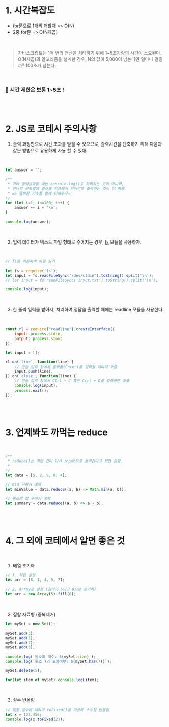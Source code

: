 # 1. 시간복잡도

* for문으로 1개씩 더할때 => O(N)
* 2중 for문 => O(N제곱)

<br/>

> 자바스크립트는 1억 번의 연산을 처리하기 위해 1~5초가량의 시간이 소요된다. O(N제곱)의 알고리즘을 설계한 경우, N의 값이 5,000이 넘는다면 얼마나 걸릴까? 100초가 넘는다..

<br/>

### 🔎 시간 제한은 보통 1~5초 !

<br/><br/>

# 2. JS로 코테시 주의사항
1.  출력 과정만으로 시간 초과를 받을 수 있으므로, 출력시간을 단축하기 위해 다음과 같은 방법으로 유용하게 사용 할 수 있다.

<br/>

```javaScript
let answer = '';

/**
 * 여러 출력걸과를 매번 console.log()로 처리하는 것이 아니라,
 * 하나의 문자열에 결과를 저장해서 한꺼번에 출력하는 것이 더 빠름
 * => 줄바꿈 기호를 함께 더해주자~!
*/
for (let i=1; i<=100; i++) {
    answer += i + '\n';
}

console.log(answer);
```

<br/>

2. 입력 데이터가 텍스트 파일 형태로 주어지는 경우, <u>fs</u> 모듈을 사용하자.

<br/>

```javaScript
// fs를 이용하여 파일 읽기

let fs = require('fs');
let input = fs.readFileSync('/dev/stdin').toString().split('\n');
// let input = fs.readFileSync('input.txt').toString().split('\n');

console.log(input);
```

<br/>

3. 한 줄씩 입력을 받아서, 처리하여 정답을 출력할 때에는 readline 모듈을 사용한다.

<br/>

```javaScript
const rl = require('readline').createInterface({
    input: process.stdin,
    output: process.stout
});

let input = [];

rl.on('line', function(line) {
    // 콘솔 입력 창에서 줄바꿈(Enter)를 입력할 때마다 호출
    input.push(line);
}).on('close', function(line) {
    // 콘솔 입력 창에서 Ctrl + C 혹은 Ctrl + D를 입력하면 호출
    console.log(input);
    process.exit();
});
```
<br/><br/>

# 3. 언제봐도 까먹는 reduce

<br/>

```javaScript
/**
 * reduce()는 리턴 값이 다시 input으로 들어간다고 보면 편함.
 * 
*/
let data = [5, 2, 9, 8, 4];

// min 구하기 예제
let minValue = data.reduce((a, b) => Math.min(a, b));

// 원소의 합 구하기 예제
let summary = data.reduce((a, b) => a + b);
```

<br/><br/>

# 4. 그 외에 코테에서 알면 좋은 것

<br/>

1. 배열 초기화
```javaScript 
// 1. 직접 설정
let arr = [8, 1, 4, 5, 7];

// 2. Array로 설정 (길이가 5이고 0으로 초기화)
let arr = new Array(5).fill(0);
```

<br/>

2. 집합 자료형 (중복제거)
```javaScript 
let mySet = new Set();

mySet.add(3);
mySet.add(5);
mySet.add(7);
mySet.add(3);

console.log(`원소의 개수: ${mySet.size}`);
console.log(`원소 7의 포함여부: ${mySet.has(7)}`);

mySet.delete(5);

for(let item of mySet) console.log(item);
```
<br/>

3. 실수 반올림
```javaScript 
// 특정 실수에 대하여 toFixed()를 이용해 소수점 반올림
let x = 123.456;
console.log(x.toFixed(2));
```